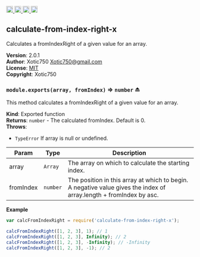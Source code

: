 <a href="https://travis-ci.org/Xotic750/calculate-from-index-right-x"
   title="Travis status">
<img
   src="https://travis-ci.org/Xotic750/calculate-from-index-right-x.svg?branch=master"
   alt="Travis status" height="18"/>
</a>
<a href="https://david-dm.org/Xotic750/calculate-from-index-right-x"
   title="Dependency status">
<img src="https://david-dm.org/Xotic750/calculate-from-index-right-x.svg"
   alt="Dependency status" height="18"/>
</a>
<a href="https://david-dm.org/Xotic750/calculate-from-index-right-x#info=devDependencies"
   title="devDependency status">
<img src="https://david-dm.org/Xotic750/calculate-from-index-right-x/dev-status.svg"
   alt="devDependency status" height="18"/>
</a>
<a href="https://badge.fury.io/js/calculate-from-index-right-x" title="npm version">
<img src="https://badge.fury.io/js/calculate-from-index-right-x.svg"
   alt="npm version" height="18"/>
</a>
<a name="module_calculate-from-index-right-x"></a>

## calculate-from-index-right-x
Calculates a fromIndexRight of a given value for an array.

**Version**: 2.0.1  
**Author**: Xotic750 <Xotic750@gmail.com>  
**License**: [MIT](&lt;https://opensource.org/licenses/MIT&gt;)  
**Copyright**: Xotic750  
<a name="exp_module_calculate-from-index-right-x--module.exports"></a>

### `module.exports(array, fromIndex)` ⇒ <code>number</code> ⏏
This method calculates a fromIndexRight of a given value for an array.

**Kind**: Exported function  
**Returns**: <code>number</code> - The calculated fromIndex. Default is 0.  
**Throws**:

- <code>TypeError</code> If array is null or undefined.


| Param | Type | Description |
| --- | --- | --- |
| array | <code>Array</code> | The array on which to calculate the starting index. |
| fromIndex | <code>number</code> | The position in this array at which to begin. A  negative value gives the index of array.length + fromIndex by asc. |

**Example**  
```js
var calcFromIndexRight = require('calculate-from-index-right-x');

calcFromIndexRight([1, 2, 3], 1); // 1
calcFromIndexRight([1, 2, 3], Infinity); // 2
calcFromIndexRight([1, 2, 3], -Infinity); // -Infinity
calcFromIndexRight([1, 2, 3], -1); // 2
```
